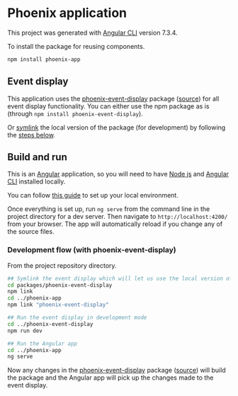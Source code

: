 # Phoenix application

This project was generated with [Angular CLI](https://github.com/angular/angular-cli) version 7.3.4.

To install the package for reusing components.

```sh
npm install phoenix-app
```

## Event display

This application uses the [phoenix-event-display](https://www.npmjs.com/package/phoenix-event-display) package ([source](https://github.com/HSF/phoenix/tree/master/packages/phoenix-event-display)) for all event display functionality. You can either use the npm package as is (through `npm install phoenix-event-display`).

Or [symlink](https://docs.npmjs.com/cli/link) the local version of the package (for development) by following the [steps below](#development-flow-with-phoenixevent-display).

## Build and run

This is an [Angular](https://angular.io) application, so you will need to have [Node js](https://nodejs.org/en/) and [Angular CLI](https://github.com/angular/angular-cli) installed locally.

You can follow [this guide](https://angular.io/guide/setup-local) to set up your local environment.

Once everything is set up, run `ng serve` from the command line in the project directory for a dev server. Then navigate to `http://localhost:4200/` from your browser.
The app will automatically reload if you change any of the source files.

### Development flow (with phoenix-event-display)

From the project repository directory.

```sh
## Symlink the event display which will let us use the local version of the phoenix-event-display package
cd packages/phoenix-event-display
npm link
cd ../phoenix-app
npm link "phoenix-event-display"

## Run the event display in development mode
cd ../phoenix-event-display
npm run dev

## Run the Angular app
cd ../phoenix-app
ng serve
```

Now any changes in the [phoenix-event-display](https://www.npmjs.com/package/phoenix-event-display) package ([source](https://github.com/HSF/phoenix/tree/master/packages/phoenix-event-display)) will build the package and the Angular app will pick up the changes made to the event display.
